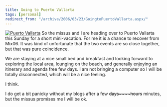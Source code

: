 ```yaml
---
title: Going to Puerto Vallarta
tags: [personal]
redirect_from: "/archive/2006/03/23/GoingtoPuertoVallarta.aspx/"
---
```


[![Puerto
Vallarta](https://haacked.com/assets/images/PuertoVallarta_Small.jpg)](https://haacked.com/assets/images/PuertoVallarta.jpg)
So the missus and I are heading over to Puerto Vallarta this Sunday for
a short mini-vacation. For me it is a chance to recover from Mix06. It
was kind of unfortunate that the two events are so close together, but
that was pure coincidence.

We are staying at a nice small bed and breakfast and looking forward to
exploring the local area, lounging on the beach, and generally enjoying
an itinerary and agenda free few days. I am not bringing a computer so I
will be totally disconnected, which will be a nice feeling.

I think.

I do get a bit panicky without my blogs after a few ~~days~~~~hours~~
minutes, but the missus promises me I will be ok.
